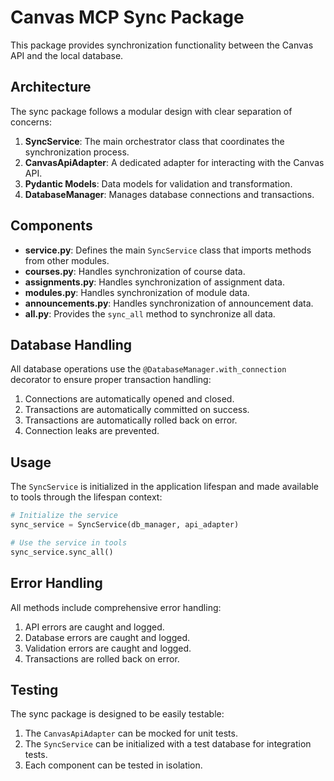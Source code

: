# Canvas MCP Sync Package

This package provides synchronization functionality between the Canvas API and the local database.

## Architecture

The sync package follows a modular design with clear separation of concerns:

1. **SyncService**: The main orchestrator class that coordinates the synchronization process.
2. **CanvasApiAdapter**: A dedicated adapter for interacting with the Canvas API.
3. **Pydantic Models**: Data models for validation and transformation.
4. **DatabaseManager**: Manages database connections and transactions.

## Components

- **service.py**: Defines the main `SyncService` class that imports methods from other modules.
- **courses.py**: Handles synchronization of course data.
- **assignments.py**: Handles synchronization of assignment data.
- **modules.py**: Handles synchronization of module data.
- **announcements.py**: Handles synchronization of announcement data.
- **all.py**: Provides the `sync_all` method to synchronize all data.

## Database Handling

All database operations use the `@DatabaseManager.with_connection` decorator to ensure proper transaction handling:

1. Connections are automatically opened and closed.
2. Transactions are automatically committed on success.
3. Transactions are automatically rolled back on error.
4. Connection leaks are prevented.

## Usage

The `SyncService` is initialized in the application lifespan and made available to tools through the lifespan context:

```python
# Initialize the service
sync_service = SyncService(db_manager, api_adapter)

# Use the service in tools
sync_service.sync_all()
```

## Error Handling

All methods include comprehensive error handling:

1. API errors are caught and logged.
2. Database errors are caught and logged.
3. Validation errors are caught and logged.
4. Transactions are rolled back on error.

## Testing

The sync package is designed to be easily testable:

1. The `CanvasApiAdapter` can be mocked for unit tests.
2. The `SyncService` can be initialized with a test database for integration tests.
3. Each component can be tested in isolation.
